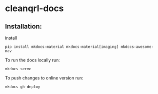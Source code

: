 # cleanqrl-docs


## Installation:

install 

``` 
pip install mkdocs-material mkdocs-material[imaging] mkdocs-awesome-nav  
```

To run the docs locally run:

```
mkdocs serve
```

To push changes to online version run:

```
mkdocs gh-deploy
```